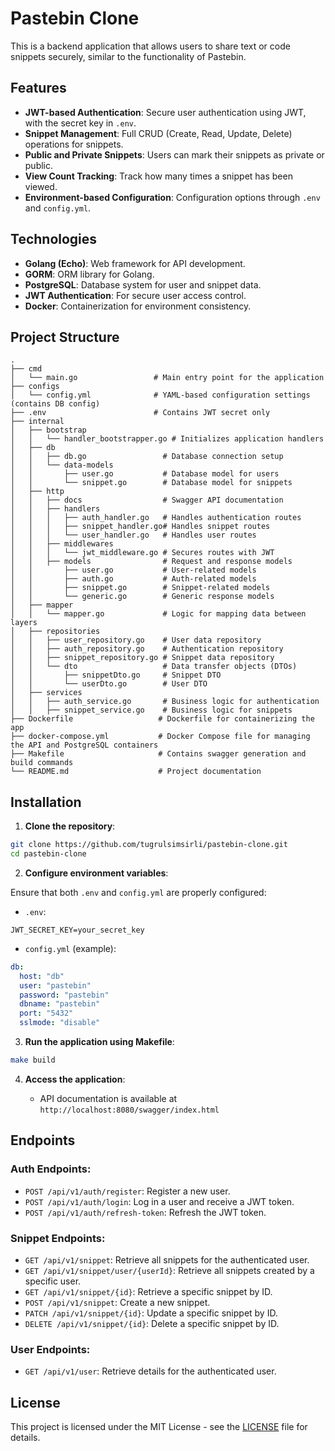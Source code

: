 
# Pastebin Clone

This is a backend application that allows users to share text or code snippets securely, similar to the functionality of Pastebin.

## Features

- **JWT-based Authentication**: Secure user authentication using JWT, with the secret key in `.env`.
- **Snippet Management**: Full CRUD (Create, Read, Update, Delete) operations for snippets.
- **Public and Private Snippets**: Users can mark their snippets as private or public.
- **View Count Tracking**: Track how many times a snippet has been viewed.
- **Environment-based Configuration**: Configuration options through `.env` and `config.yml`.

## Technologies

- **Golang (Echo)**: Web framework for API development.
- **GORM**: ORM library for Golang.
- **PostgreSQL**: Database system for user and snippet data.
- **JWT Authentication**: For secure user access control.
- **Docker**: Containerization for environment consistency.

## Project Structure

```
.
├── cmd
│   └── main.go                 # Main entry point for the application
├── configs
│   └── config.yml              # YAML-based configuration settings (contains DB config)
├── .env                        # Contains JWT secret only
├── internal
│   ├── bootstrap
│   │   └── handler_bootstrapper.go # Initializes application handlers
│   ├── db
│   │   ├── db.go                 # Database connection setup
│   │   └── data-models
│   │       ├── user.go           # Database model for users
│   │       └── snippet.go        # Database model for snippets
│   ├── http
│   │   ├── docs                  # Swagger API documentation
│   │   ├── handlers
│   │   │   ├── auth_handler.go   # Handles authentication routes
│   │   │   ├── snippet_handler.go# Handles snippet routes
│   │   │   └── user_handler.go   # Handles user routes
│   │   ├── middlewares
│   │   │   └── jwt_middleware.go # Secures routes with JWT
│   │   ├── models                # Request and response models
│   │       ├── user.go           # User-related models
│   │       ├── auth.go           # Auth-related models
│   │       ├── snippet.go        # Snippet-related models
│   │       └── generic.go        # Generic response models
│   ├── mapper
│   │   └── mapper.go             # Logic for mapping data between layers
│   ├── repositories
│   │   ├── user_repository.go    # User data repository
│   │   ├── auth_repository.go    # Authentication repository
│   │   ├── snippet_repository.go # Snippet data repository
│   │   └── dto                   # Data transfer objects (DTOs)
│   │       ├── snippetDto.go     # Snippet DTO
│   │       └── userDto.go        # User DTO
│   ├── services
│   │   ├── auth_service.go       # Business logic for authentication
│   │   ├── snippet_service.go    # Business logic for snippets
├── Dockerfile                   # Dockerfile for containerizing the app
├── docker-compose.yml           # Docker Compose file for managing the API and PostgreSQL containers
├── Makefile                     # Contains swagger generation and build commands
└── README.md                    # Project documentation
```

## Installation

1. **Clone the repository**:

```bash
git clone https://github.com/tugrulsimsirli/pastebin-clone.git
cd pastebin-clone
```

2. **Configure environment variables**:

Ensure that both `.env` and `config.yml` are properly configured:

- `.env`:
```
JWT_SECRET_KEY=your_secret_key
```

- `config.yml` (example):
```yaml
db:
  host: "db"
  user: "pastebin"
  password: "pastebin"
  dbname: "pastebin"
  port: "5432"
  sslmode: "disable"
```

3. **Run the application using Makefile**:

```bash
make build
```

4. **Access the application**:

   - API documentation is available at `http://localhost:8080/swagger/index.html`

## Endpoints

### Auth Endpoints:
- `POST /api/v1/auth/register`: Register a new user.
- `POST /api/v1/auth/login`: Log in a user and receive a JWT token.
- `POST /api/v1/auth/refresh-token`: Refresh the JWT token.

### Snippet Endpoints:
- `GET /api/v1/snippet`: Retrieve all snippets for the authenticated user.
- `GET /api/v1/snippet/user/{userId}`: Retrieve all snippets created by a specific user.
- `GET /api/v1/snippet/{id}`: Retrieve a specific snippet by ID.
- `POST /api/v1/snippet`: Create a new snippet.
- `PATCH /api/v1/snippet/{id}`: Update a specific snippet by ID.
- `DELETE /api/v1/snippet/{id}`: Delete a specific snippet by ID.

### User Endpoints:
- `GET /api/v1/user`: Retrieve details for the authenticated user.

## License

This project is licensed under the MIT License - see the [LICENSE](LICENSE) file for details.
